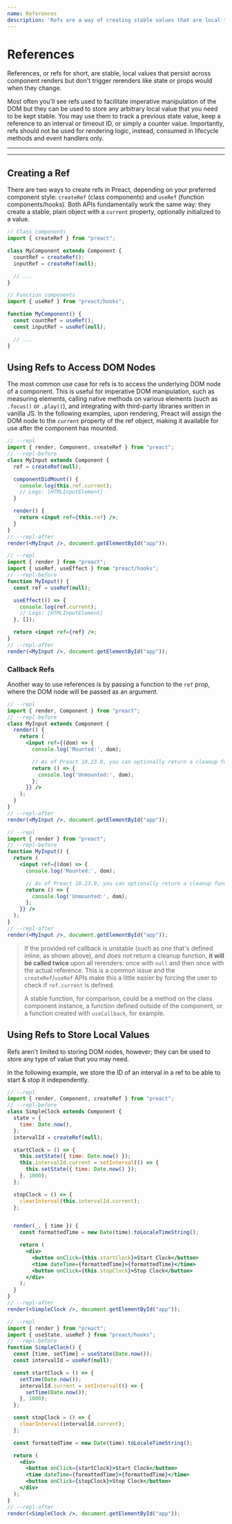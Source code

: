 ```yaml
---
name: References
description: 'Refs are a way of creating stable values that are local to a component instance and persist across renders.'
---
```


# References

References, or refs for short, are stable, local values that persist across component renders but don't trigger rerenders like state or props would when they change.

Most often you'll see refs used to facilitate imperative manipulation of the DOM but they can be used to store any arbitrary local value that you need to be kept stable. You may use them to track a previous state value, keep a reference to an interval or timeout ID, or simply a counter value. Importantly, refs should not be used for rendering logic, instead, consumed in lifecycle methods and event handlers only.

---

<div><toc></toc></div>

---

## Creating a Ref

There are two ways to create refs in Preact, depending on your preferred component style: `createRef` (class components) and `useRef` (function components/hooks). Both APIs fundamentally work the same way: they create a stable, plain object with a `current` property, optionally initialized to a value.

```jsx
// Class components
import { createRef } from "preact";

class MyComponent extends Component {
  countRef = createRef();
  inputRef = createRef(null);

  // ...
}
```

```jsx
// Function components
import { useRef } from "preact/hooks";

function MyComponent() {
  const countRef = useRef();
  const inputRef = useRef(null);

  // ...
}
```

## Using Refs to Access DOM Nodes

The most common use case for refs is to access the underlying DOM node of a component. This is useful for imperative DOM manipulation, such as measuring elements, calling native methods on various elements (such as `.focus()` or `.play()`), and integrating with third-party libraries written in vanilla JS. In the following examples, upon rendering, Preact will assign the DOM node to the `current` property of the ref object, making it available for use after the component has mounted.

```jsx
// --repl
import { render, Component, createRef } from "preact";
// --repl-before
class MyInput extends Component {
  ref = createRef(null);

  componentDidMount() {
    console.log(this.ref.current);
    // Logs: [HTMLInputElement]
  }

  render() {
    return <input ref={this.ref} />;
  }
}
// --repl-after
render(<MyInput />, document.getElementById("app"));
```

```jsx
// --repl
import { render } from "preact";
import { useRef, useEffect } from "preact/hooks";
// --repl-before
function MyInput() {
  const ref = useRef(null);

  useEffect(() => {
    console.log(ref.current);
    // Logs: [HTMLInputElement]
  }, []);

  return <input ref={ref} />;
}
// --repl-after
render(<MyInput />, document.getElementById("app"));
```

### Callback Refs

Another way to use references is by passing a function to the `ref` prop, where the DOM node will be passed as an argument.

```jsx
// --repl
import { render, Component } from "preact";
// --repl-before
class MyInput extends Component {
  render() {
    return (
      <input ref={(dom) => {
        console.log('Mounted:', dom);

        // As of Preact 10.23.0, you can optionally return a cleanup function
        return () => {
          console.log('Unmounted:', dom);
        };
      }} />
    );
  }
}
// --repl-after
render(<MyInput />, document.getElementById("app"));
```

```jsx
// --repl
import { render } from "preact";
// --repl-before
function MyInput() {
  return (
    <input ref={(dom) => {
      console.log('Mounted:', dom);

      // As of Preact 10.23.0, you can optionally return a cleanup function
      return () => {
        console.log('Unmounted:', dom);
      };
    }} />
  );
}
// --repl-after
render(<MyInput />, document.getElementById("app"));
```

> If the provided ref callback is unstable (such as one that's defined inline, as shown above), and _does not_ return a cleanup function, **it will be called twice** upon all rerenders: once with `null` and then once with the actual reference. This is a common issue and the `createRef`/`useRef` APIs make this a little easier by forcing the user to check if `ref.current` is defined.
>
> A stable function, for comparison, could be a method on the class component instance, a function defined outside of the component, or a function created with `useCallback`, for example.

## Using Refs to Store Local Values

Refs aren't limited to storing DOM nodes, however; they can be used to store any type of value that you may need.

In the following example, we store the ID of an interval in a ref to be able to start & stop it independently.

```jsx
// --repl
import { render, Component, createRef } from "preact";
// --repl-before
class SimpleClock extends Component {
  state = {
    time: Date.now(),
  };
  intervalId = createRef(null);

  startClock = () => {
    this.setState({ time: Date.now() });
    this.intervalId.current = setInterval(() => {
      this.setState({ time: Date.now() });
    }, 1000);
  };

  stopClock = () => {
    clearInterval(this.intervalId.current);
  };


  render(_, { time }) {
    const formattedTime = new Date(time).toLocaleTimeString();

    return (
      <div>
        <button onClick={this.startClock}>Start Clock</button>
        <time dateTime={formattedTime}>{formattedTime}</time>
        <button onClick={this.stopClock}>Stop Clock</button>
      </div>
    );
  }
}
// --repl-after
render(<SimpleClock />, document.getElementById("app"));
```

```jsx
// --repl
import { render } from "preact";
import { useState, useRef } from "preact/hooks";
// --repl-before
function SimpleClock() {
  const [time, setTime] = useState(Date.now());
  const intervalId = useRef(null);

  const startClock = () => {
    setTime(Date.now());
    intervalId.current = setInterval(() => {
      setTime(Date.now());
    }, 1000);
  };

  const stopClock = () => {
    clearInterval(intervalId.current);
  };

  const formattedTime = new Date(time).toLocaleTimeString();

  return (
    <div>
      <button onClick={startClock}>Start Clock</button>
      <time dateTime={formattedTime}>{formattedTime}</time>
      <button onClick={stopClock}>Stop Clock</button>
    </div>
  );
}
// --repl-after
render(<SimpleClock />, document.getElementById("app"));
```
